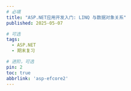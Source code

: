 ```yaml
---
# 必填
title: "ASP.NET应用开发入门: LINQ 与数据对象关系"
published: 2025-05-07

# 可选
tags:
  - ASP.NET 
  - 期末复习

# 进阶，可选
pin: 2
toc: true
abbrlink: 'asp-efcore2'
---
```


